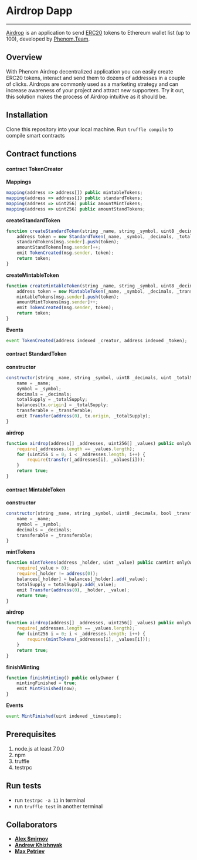 # Airdrop Dapp
<hr>

[Airdrop][airdrop] is an application to send [ERC20][erc20] tokens to Ethereum wallet list (up to 100), developed by [Phenom.Team][phenom].

## Overview

With Phenom Airdrop decentralized application you can easily create ERC20 tokens, interact and send them to dozens of addresses in a couple of clicks. Airdrops are commonly used as a marketing strategy and can increase awareness of your project and attract new supporters. Try it out, this solution makes the process of Airdrop intuitive as it should be.

## Installation
Clone this repository into your local machine.
Run `truffle compile` to compile smart contracts
## Contract functions
#### contract TokenCreator
**Mappings**
```js
mapping(address => address[]) public mintableTokens;
mapping(address => address[]) public standardTokens;
mapping(address => uint256) public amountMintTokens;
mapping(address => uint256) public amountStandTokens;
```
**createStandardToken**
```js
function createStandardToken(string _name, string _symbol, uint8 _decimals, uint _totalSupply, bool _transferable) public returns (address) {
    address token = new StandardToken(_name, _symbol, _decimals, _totalSupply, _transferable);
    standardTokens[msg.sender].push(token);
    amountStandTokens[msg.sender]++;
    emit TokenCreated(msg.sender, token);
    return token;
}
```
**createMintableToken**
```js
function createMintableToken(string _name, string _symbol, uint8 _decimals, bool _transferable) public returns (address) {
    address token = new MintableToken(_name, _symbol, _decimals, _transferable);
    mintableTokens[msg.sender].push(token);
    amountMintTokens[msg.sender]++;
    emit TokenCreated(msg.sender, token);
    return token;
}
```
**Events**
```js
event TokenCreated(address indexed _creator, address indexed _token);
```
#### contract StandardToken
**constructor**
```js
constructor(string _name, string _symbol, uint8 _decimals, uint _totalSupply, bool _transferable) public {   
    name = _name;
    symbol = _symbol;
    decimals = _decimals;
    totalSupply = _totalSupply;
    balances[tx.origin] = _totalSupply;
    transferable = _transferable;
    emit Transfer(address(0), tx.origin, _totalSupply);
}
```
**airdrop**
```js
function airdrop(address[] _addresses, uint256[] _values) public onlyOwner returns (bool) {
    require(_addresses.length == _values.length);
    for (uint256 i = 0; i < _addresses.length; i++) {
        require(transfer(_addresses[i], _values[i]));
    }        
    return true;
}
```
#### contract MintableToken
**constructor**
```js
constructor(string _name, string _symbol, uint8 _decimals, bool _transferable) public {
    name = _name;
    symbol = _symbol;
    decimals = _decimals;
    transferable = _transferable;
}
```
**mintTokens**
```js
function mintTokens(address _holder, uint _value) public canMint onlyOwner returns (bool) {
    require(_value > 0);
    require(_holder != address(0));
    balances[_holder] = balances[_holder].add(_value);
    totalSupply = totalSupply.add(_value);
    emit Transfer(address(0), _holder, _value);
    return true;
}
```
**airdrop**
```js
function airdrop(address[] _addresses, uint256[] _values) public onlyOwner returns (bool) {
    require(_addresses.length == _values.length);
    for (uint256 i = 0; i < _addresses.length; i++) {
        require(mintTokens(_addresses[i], _values[i]));
    }
    return true;
}
```
**finishMinting**
```js
function finishMinting() public onlyOwner {
    mintingFinished = true;
    emit MintFinished(now);
}
```
**Events**
```js
event MintFinished(uint indexed _timestamp);
```
## Prerequisites
1. node.js at least 7.0.0
2. npm
3. truffle
4. testrpc
## Run tests
* run `testrpc -a 11` in terminal
* run `truffle test` in another terminal
## Collaborators
* **[Alex Smirnov](https://github.com/AlekseiSmirnov)**
* **[Andrew Khizhnyak](https://github.com/AndrewKhizhnyak)**
* **[Max Petriev](https://github.com/maxpetriev)**

[airdrop]: https://airdrop.phenom.team/
[phenom]: https://phenom.team/
[erc20]: https://github.com/ethereum/EIPs/blob/master/EIPS/eip-20-token-standard.md